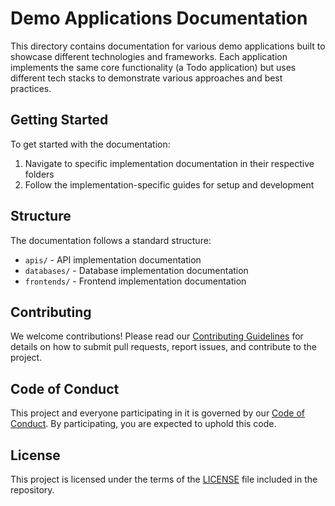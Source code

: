 # Demo Applications Documentation

This directory contains documentation for various demo applications built to showcase different technologies and frameworks. Each application implements the same core functionality (a Todo application) but uses different tech stacks to demonstrate various approaches and best practices.

## Getting Started

To get started with the documentation:
1. Navigate to specific implementation documentation in their respective folders
2. Follow the implementation-specific guides for setup and development

## Structure

The documentation follows a standard structure:
- `apis/` - API implementation documentation
- `databases/` - Database implementation documentation
- `frontends/` - Frontend implementation documentation

## Contributing

We welcome contributions! Please read our [Contributing Guidelines](../CONTRIBUTING.md) for details on how to submit pull requests, report issues, and contribute to the project.

## Code of Conduct

This project and everyone participating in it is governed by our [Code of Conduct](../CODE_OF_CONDUCT.md). By participating, you are expected to uphold this code.

## License

This project is licensed under the terms of the [LICENSE](../LICENSE) file included in the repository.